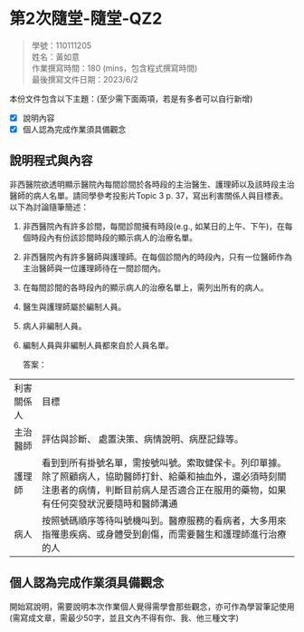 # 第2次隨堂-隨堂-QZ2
>
>學號：110111205
><br />
>姓名：黃如意
><br />
>作業撰寫時間：180 (mins，包含程式撰寫時間)
><br />
>最後撰寫文件日期：2023/6/2
>

本份文件包含以下主題：(至少需下面兩項，若是有多者可以自行新增)
- [x] 說明內容
- [x] 個人認為完成作業須具備觀念

## 說明程式與內容

非西醫院欲透明顯示醫院內每間診間於各時段的主治醫生、護理師以及該時段主治醫師的病人名單。請同學參考投影片Topic 3 p. 37，寫出利害關係人與目標表。以下為討論隨筆簡述：

1. 非西醫院內有許多診間，每間診間擁有時段(e.g., 如某日的上午、下午)，在每個時段內有份該診間時段的顯示病人的治療名單。
2. 非西醫院內有許多醫師與護理師。在每個診間內的時段內，只有一位醫師作為主治醫師與一位護理師待在一間診間內。
3. 在每間診間的各時段內的顯示病人的治療名單上，需列出所有的病人。
4. 醫生與護理師屬於編制人員。
5. 病人非編制人員。
6. 編制人員與非編制人員都來自於人員名單。

    答案：
<table>
<tr>
<td>利害關係人</td>
<td>目標</td>
</tr>
<tr>
<td>主治醫師</td>
<td>評估與診斷、 處置決策、病情說明、病歷記錄等。</td>
</tr>
<tr>
<td>護理師</td>
<td>看到到所有掛號名單，需按號叫號。索取健保卡。列印單據。除了照顧病人，協助醫師打針、給藥和抽血外，還必須時刻關注患者的病情，判斷目前病人是否適合正在服用的藥物，如果有任何突發狀況要隨時和醫師溝通</td>
</tr>
<tr>
<td>病人</td>
<td>按照號碼順序等待叫號機叫到。醫療服務的看病者，大多用來指罹患疾病、或身體受到創傷，而需要醫生和護理師進行治療的人
</td>
</tr>
</table>

## 個人認為完成作業須具備觀念

開始寫說明，需要說明本次作業個人覺得需學會那些觀念，亦可作為學習筆記使用 (需寫成文章，需最少50字，並且文內不得有你、我、他三種文字)